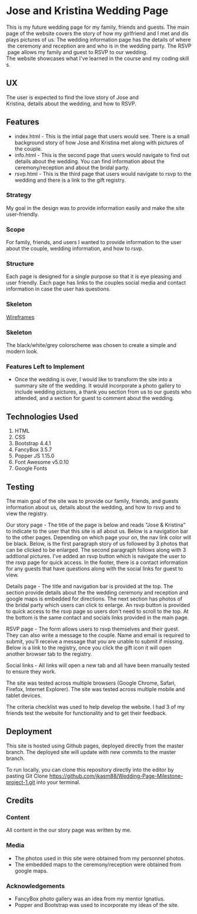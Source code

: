 # Jose and Kristina Wedding Page

This is my future wedding page for my family, friends and guests. The main page of the website covers the story of how my girlfriend and I met and displays pictures of us. The wedding information page has the details of where the ceremony and reception are and who is in the wedding party. The RSVP page allows my family and guest to RSVP to our wedding.
The website showcases what I've learned in the course and my coding skills.
 
## UX
 
The user is expected to find the love story of Jose and Kristina, details about the wedding, and how to RSVP.

## Features

- index.html - This is the intial page that users would see. There is a small background story of how Jose and Kristina met along with pictures of the couple.
- info.html - This is the second page that users would navigate to find out details about the wedding. You can find information about the ceremony/reception and about the bridal party. 
- rsvp.html - This is the third page that users would navigate to rsvp to the wedding and there is a link to the gift registry. 
 
### Strategy

My goal in the design was to provide information easily and make the site user-friendly.

### Scope

For family, friends, and users I wanted to provide information to the user about the couple, wedding information, and how to rsvp. 

### Structure

Each page is designed for a single purpose so that it is eye pleasing and user friendly. Each page has links to the couples social media and contact information in case the user has questions.

### Skeleton

[Wireframes](https://github.com/jkasm88/Wedding-Page-Milestone-project-1/tree/master/assets/wireframes)

### Skeleton

The black/white/grey colorscheme was chosen to create a simple and modern look.

### Features Left to Implement
- Once the wedding is over, I would like to transform the site into a summary site of the wedding. It would incorporate a photo gallery to include wedding pictures, a thank you section from us to our guests who attended, and a section for guest to comment about the wedding.

## Technologies Used

1) HTML
2) CSS
3) Bootstrap 4.4.1
4) FancyBox 3.5.7
5) Popper JS 1.15.0
6) Font Awesome v5.0.10
7) Google Fonts

## Testing

The main goal of the site was to provide our family, friends, and guests information about us, details about the wedding, and how to rsvp and to view the registry. 

Our story page -  The title of the page is below and reads "Jose & Kristina" to indicate to the user that this site is all about us. Below is a navigation bar to the other pages. Depending on which page your on, the nav link color will be black. Below, is the first paragraph story of us followed by 3 photos that can be clicked to be enlarged. The second paragraph follows along with 3 addtional pictures. I've added an rsvp button which is navigate the user to the rsvp page for quick access. In the footer, there is a contact information for any guests that have questions along with the social links for guest to view.

Details page - The title and  navigation bar is provided at the top. The section provide details about the the wedding ceremony and reception and google maps is embedded for directions. The next section has photos of the bridal party which users can click to enlarge. An rsvp button is provided to quick access to the rsvp page so users don't need to scroll to the top. At the bottom is the same contact and socials links provided in the main page.

RSVP page - The form allows users to rsvp themselves and their guest. They can also write a message to the couple. Name and email is required to submit, you'll receive a message that you are unable to submit if missing. Below is a link to the registry, once you click the gift icon it will open another browser tab to the registry.

Social links - All links will open a new tab and all have been manually tested to ensure they work.

The site was tested across multiple browsers (Google Chrome, Safari, Firefox, Internet Explorer). The site was tested across multiple mobile and tablet devices.

The criteria checklist was used to help develop the website. I had 3 of my friends test the website for functionality and to get their feedback.

## Deployment

This site is hosted using Github pages, deployed directly from the master branch. The deployed site will update with new commits to the master branch.

To run locally, you can clone this repository directly into the editor by pasting Git Clone https://github.com/jkasm88/Wedding-Page-Milestone-project-1.git into your terminal. 

## Credits

### Content
All content in the our story page was written by me.

### Media
- The photos used in this site were obtained from my personnel photos.
- The embedded maps to the ceremony/reception were obtained from google maps.

### Acknowledgements

- FancyBox photo gallery was an idea from my mentor Ignatius. 
- Popper and Bootstrap was used to incorporate my ideas of the site. 
